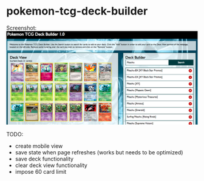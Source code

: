 # pokemon-tcg-deck-builder

Screenshot:
![Pokemon Deck Builder Screenshot](https://github.com/wguo91/pokemon-tcg-deck-builder/blob/master/public/images/screenshots/deckbuilder_screenshot.png)

TODO:
- create mobile view
- save state when page refreshes (works but needs to be optimized)
- save deck functionality
- clear deck view functionality
- impose 60 card limit
